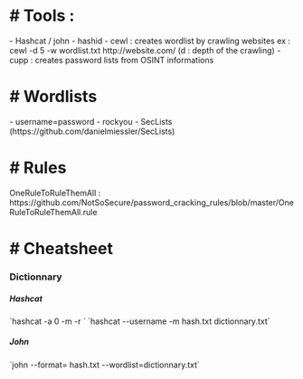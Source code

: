 <h1># Tools :</h1>  
- Hashcat / john    
- hashid  
- cewl : creates wordlist by crawling websites 
ex : cewl -d 5 -w wordlist.txt http://website.com/  
(d : depth of the crawling)  
- cupp : creates password lists from OSINT informations  
  
<h1># Wordlists</h1>  
- username=password  
- rockyou  
- SecLists (https://github.com/danielmiessler/SecLists)  
    
<h1># Rules</h1>   
OneRuleToRuleThemAll : https://github.com/NotSoSecure/password_cracking_rules/blob/master/OneRuleToRuleThemAll.rule  
  
<h1># Cheatsheet</h1>  
<h3>Dictionnary</h3>  
<h5>Hashcat</h5>  
`hashcat -a 0 -m <hash_type> <hash> <wordlist> -r <rule>`  
`hashcat --username -m <mode> hash.txt dictionnary.txt`  
<h5>John</h5>  
`john --format=<format> hash.txt --wordlist=dictionnary.txt`  
